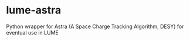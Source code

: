 # lume-astra
Python wrapper for Astra (A Space Charge Tracking Algorithm, DESY) for eventual use in LUME
